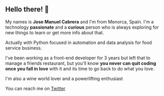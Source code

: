 ## Hello there! 👋 
My names is **Jose Manuel Cabrera** and I'm from Menorca, Spain. I'm a technology **passionate** and a **curious** person who is always exploring for new things to learn or get more info about that.

Actually with Python focused in automation and data analysis for food service business.

I've been working as a front-end developer for 3 years but left that to manage a friends restaurant, but you'll know **you never can quit coding once you fall in love** with it and its time to go back to do what you love.

I'm also a wine world lover and a powerlifting enthusiast

You can reach me on [Twitter](https://twitter.com/jm_cabreras)
